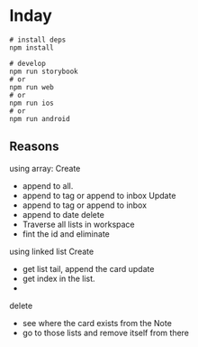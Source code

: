 # Inday

```shell
# install deps
npm install

# develop
npm run storybook
# or
npm run web
# or
npm run ios
# or
npm run android
```

## Reasons

using array:
Create

- append to all.
- append to tag or append to inbox
  Update
- append to tag or append to inbox
- append to date
  delete
- Traverse all lists in workspace
- fint the id and eliminate

using linked list
Create

- get list tail, append the card
  update
- get index in the list.
-

delete

- see where the card exists from the Note
- go to those lists and remove itself from there
